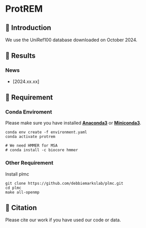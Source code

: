 # ProtREM

## 🚀 Introduction

We use the UniRef100 database downloaded on October 2024.

## 📑 Results

### News

- [2024.xx.xx]

## 🛫 Requirement

### Conda Enviroment

Please make sure you have installed **[Anaconda3](https://www.anaconda.com/download)** or **[Miniconda3](https://docs.conda.io/projects/miniconda/en/latest/)**.

```
conda env create -f environment.yaml
conda activate protrem

# We need HMMER for MSA
# conda install -c biocore hmmer
```

### Other Requirement

Install plmc
```shell
git clone https://github.com/debbiemarkslab/plmc.git
cd plmc
make all-openmp
```

## 🙌 Citation

Please cite our work if you have used our code or data.

```

```